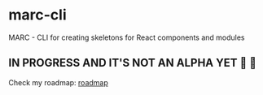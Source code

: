 # marc-cli
MARC - CLI for creating skeletons for React components and modules

## IN PROGRESS AND IT'S NOT AN ALPHA YET 👷 🚧
Check my roadmap: [roadmap](https://github.com/wapgear/marc-cli/edit/master/ROADMAP.md)
